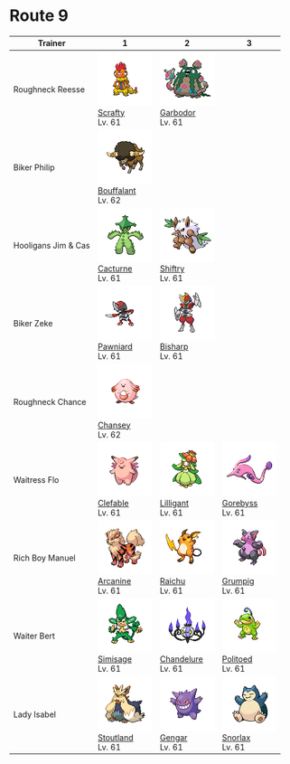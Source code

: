 # Route 9

| Trainer             | 1                                                                                                     | 2                                                                                                     | 3                                                                                                 |
| ------------------- | ----------------------------------------------------------------------------------------------------- | ----------------------------------------------------------------------------------------------------- | ------------------------------------------------------------------------------------------------- |
| Roughneck Reesse    | ![scrafty](../../img/pokemon/560.png) <br/>[Scrafty](/blaze-black-wiki/pokemon/560) <br/>Lv. 61       | ![garbodor](../../img/pokemon/569.png) <br/>[Garbodor](/blaze-black-wiki/pokemon/569) <br/>Lv. 61     |
| Biker Philip        | ![bouffalant](../../img/pokemon/626.png) <br/>[Bouffalant](/blaze-black-wiki/pokemon/626) <br/>Lv. 62 |
| Hooligans Jim & Cas | ![cacturne](../../img/pokemon/332.png) <br/>[Cacturne](/blaze-black-wiki/pokemon/332) <br/>Lv. 61     | ![shiftry](../../img/pokemon/275.png) <br/>[Shiftry](/blaze-black-wiki/pokemon/275) <br/>Lv. 61       |
| Biker Zeke          | ![pawniard](../../img/pokemon/624.png) <br/>[Pawniard](/blaze-black-wiki/pokemon/624) <br/>Lv. 61     | ![bisharp](../../img/pokemon/625.png) <br/>[Bisharp](/blaze-black-wiki/pokemon/625) <br/>Lv. 61       |
| Roughneck Chance    | ![chansey](../../img/pokemon/113.png) <br/>[Chansey](/blaze-black-wiki/pokemon/113) <br/>Lv. 62       |
| Waitress Flo        | ![clefable](../../img/pokemon/036.png) <br/>[Clefable](/blaze-black-wiki/pokemon/036) <br/>Lv. 61     | ![lilligant](../../img/pokemon/549.png) <br/>[Lilligant](/blaze-black-wiki/pokemon/549) <br/>Lv. 61   | ![gorebyss](../../img/pokemon/368.png) <br/>[Gorebyss](/blaze-black-wiki/pokemon/368) <br/>Lv. 61 |
| Rich Boy Manuel     | ![arcanine](../../img/pokemon/059.png) <br/>[Arcanine](/blaze-black-wiki/pokemon/059) <br/>Lv. 61     | ![raichu](../../img/pokemon/026.png) <br/>[Raichu](/blaze-black-wiki/pokemon/026) <br/>Lv. 61         | ![grumpig](../../img/pokemon/326.png) <br/>[Grumpig](/blaze-black-wiki/pokemon/326) <br/>Lv. 61   |
| Waiter Bert         | ![simisage](../../img/pokemon/512.png) <br/>[Simisage](/blaze-black-wiki/pokemon/512) <br/>Lv. 61     | ![chandelure](../../img/pokemon/609.png) <br/>[Chandelure](/blaze-black-wiki/pokemon/609) <br/>Lv. 61 | ![politoed](../../img/pokemon/186.png) <br/>[Politoed](/blaze-black-wiki/pokemon/186) <br/>Lv. 61 |
| Lady Isabel         | ![stoutland](../../img/pokemon/508.png) <br/>[Stoutland](/blaze-black-wiki/pokemon/508) <br/>Lv. 61   | ![gengar](../../img/pokemon/094.png) <br/>[Gengar](/blaze-black-wiki/pokemon/094) <br/>Lv. 61         | ![snorlax](../../img/pokemon/143.png) <br/>[Snorlax](/blaze-black-wiki/pokemon/143) <br/>Lv. 61   |